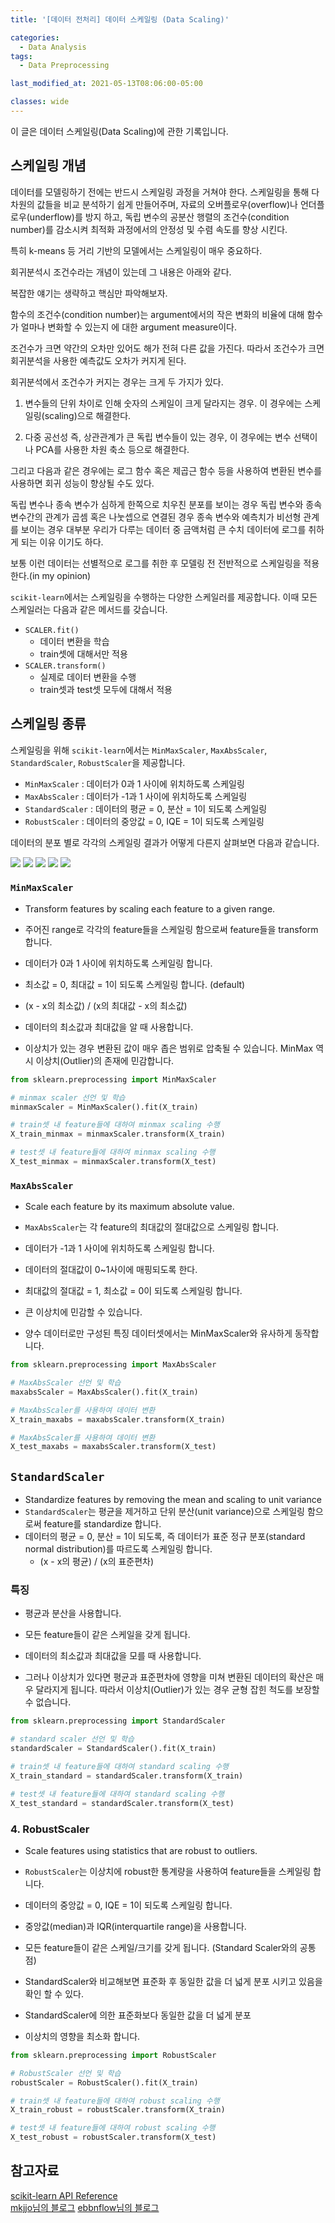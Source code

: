 ```yaml
---
title: '[데이터 전처리] 데이터 스케일링 (Data Scaling)'

categories:
  - Data Analysis
tags:
  - Data Preprocessing

last_modified_at: 2021-05-13T08:06:00-05:00

classes: wide
---
```


이 글은 데이터 스케일링(Data Scaling)에 관한 기록입니다.

## 스케일링 개념

데이터를 모델링하기 전에는 반드시 스케일링 과정을 거쳐야 한다. 스케일링을 통해 다차원의 값들을 비교 분석하기 쉽게 만들어주며, 자료의 오버플로우(overflow)나 언더플로우(underflow)를 방지 하고, 독립 변수의 공분산 행렬의 조건수(condition number)를 감소시켜 최적화 과정에서의 안정성 및 수렴 속도를 향상 시킨다.

특히 k-means 등 거리 기반의 모델에서는 스케일링이 매우 중요하다.

회귀분석시 조건수라는 개념이 있는데 그 내용은 아래와 같다.

복잡한 얘기는 생략하고 핵심만 파악해보자.

함수의 조건수(condition number)는 argument에서의 작은 변화의 비율에 대해 함수가 얼마나 변화할 수 있는지 에 대한 argument measure이다.

조건수가 크면 약간의 오차만 있어도 해가 전혀 다른 값을 가진다. 따라서 조건수가 크면 회귀분석을 사용한 예측값도 오차가 커지게 된다.

회귀분석에서 조건수가 커지는 경우는 크게 두 가지가 있다.

1) 변수들의 단위 차이로 인해 숫자의 스케일이 크게 달라지는 경우. 이 경우에는 스케일링(scaling)으로 해결한다.

2) 다중 공선성 즉, 상관관계가 큰 독립 변수들이 있는 경우, 이 경우에는 변수 선택이나 PCA를 사용한 차원 축소 등으로 해결한다.

그리고 다음과 같은 경우에는 로그 함수 혹은 제곱근 함수 등을 사용하여 변환된 변수를 사용하면 회귀 성능이 향상될 수도 있다.

독립 변수나 종속 변수가 심하게 한쪽으로 치우친 분포를 보이는 경우 독립 변수와 종속 변수간의 관계가 곱셈 혹은 나눗셉으로 연결된 경우 종속 변수와 예측치가 비선형 관계를 보이는 경우
대부분 우리가 다루는 데이터 중 금액처럼 큰 수치 데이터에 로그를 취하게 되는 이유 이기도 하다.

보통 이런 데이터는 선별적으로 로그를 취한 후 모델링 전 전반적으로 스케일링을 적용한다.(in my opinion)

`scikit-learn`에서는 스케일링을 수행하는 다양한 스케일러를 제공합니다. 이때 모든 스케일러는 다음과 같은 메서드를 갖습니다.

- `SCALER.fit()`
  - 데이터 변환을 학습
  - train셋에 대해서만 적용
- `SCALER.transform()`
  - 실제로 데이터 변환을 수행
  - train셋과 test셋 모두에 대해서 적용

## 스케일링 종류

스케일링을 위해 `scikit-learn`에서는 `MinMaxScaler`, `MaxAbsScaler`, `StandardScaler`, `RobustScaler`을 제공합니다.

- `MinMaxScaler` : 데이터가 0과 1 사이에 위치하도록 스케일링
- `MaxAbsScaler` : 데이터가 -1과 1 사이에 위치하도록 스케일링
- `StandardScaler` : 데이터의 평균 = 0, 분산 = 1이 되도록 스케일링
- `RobustScaler` : 데이터의 중앙값 = 0, IQE = 1이 되도록 스케일링

데이터의 분포 별로 각각의 스케일링 결과가 어떻게 다른지 살펴보면 다음과 같습니다.

![]({{site.url}}/assets/images/DA/DP/scaling-ex1.PNG)
![]({{site.url}}/assets/images/DA/DP/scaling-ex2.PNG)
![]({{site.url}}/assets/images/DA/DP/scaling-ex3.PNG)
![]({{site.url}}/assets/images/DA/DP/scaling-ex4.PNG)
![]({{site.url}}/assets/images/DA/DP/scaling-ex5.PNG)

### `MinMaxScaler`

- Transform features by scaling each feature to a given range.
- 주어진 range로 각각의 feature들을 스케일링 함으로써 feature들을 transform 합니다.

- 데이터가 0과 1 사이에 위치하도록 스케일링 합니다.
- 최소값 = 0, 최대값 = 1이 되도록 스케일링 합니다. (default)

- (x - x의 최소값) / (x의 최대값 - x의 최소값)
- 데이터의 최소값과 최대값을 알 때 사용합니다.

- 이상치가 있는 경우 변환된 값이 매우 좁은 범위로 압축될 수 있습니다. MinMax 역시 이상치(Outlier)의 존재에 민감합니다.

```python
from sklearn.preprocessing import MinMaxScaler

# minmax scaler 선언 및 학습
minmaxScaler = MinMaxScaler().fit(X_train)

# train셋 내 feature들에 대하여 minmax scaling 수행
X_train_minmax = minmaxScaler.transform(X_train) 

# test셋 내 feature들에 대하여 minmax scaling 수행
X_test_minmax = minmaxScaler.transform(X_test) 
```

### `MaxAbsScaler`

- Scale each feature by its maximum absolute value.
- `MaxAbsScaler`는 각 feature의 최대값의 절대값으로 스케일링 합니다.
- 데이터가 -1과 1 사이에 위치하도록 스케일링 합니다.
- 데이터의 절대값이 0~1사이에 매핑되도록 한다.
- 최대값의 절대값 = 1, 최소값 = 0이 되도록 스케일링 합니다.

- 큰 이상치에 민감할 수 있습니다.
- 양수 데이터로만 구성된 특징 데이터셋에서는 MinMaxScaler와 유사하게 동작합니다.


```python
from sklearn.preprocessing import MaxAbsScaler

# MaxAbsScaler 선언 및 학습
maxabsScaler = MaxAbsScaler().fit(X_train)

# MaxAbsScaler를 사용하여 데이터 변환
X_train_maxabs = maxabsScaler.transform(X_train)

# MaxAbsScaler를 사용하여 데이터 변환
X_test_maxabs = maxabsScaler.transform(X_test)
```

## `StandardScaler`

- Standardize features by removing the mean and scaling to unit variance
- `StandardScaler`는 평균을 제거하고 단위 분산(unit variance)으로 스케일링 함으로써 feature를 standardize 합니다.
- 데이터의 평균 = 0, 분산 = 1이 되도록, 즉 데이터가 표준 정규 분포(standard normal distribution)를 따르도록 스케일링 합니다.
  - (x - x의 평균) / (x의 표준편차)

### 특징

- 평균과 분산을 사용합니다.
- 모든 feature들이 같은 스케일을 갖게 됩니다.
- 데이터의 최소값과 최대값을 모를 때 사용합니다.

- 그러나 이상치가 있다면 평균과 표준편차에 영향을 미쳐 변환된 데이터의 확산은 매우 달라지게 됩니다. 따라서 이상치(Outlier)가 있는 경우 균형 잡힌 척도를 보장할 수 없습니다.


```python
from sklearn.preprocessing import StandardScaler

# standard scaler 선언 및 학습
standardScaler = StandardScaler().fit(X_train)

# train셋 내 feature들에 대하여 standard scaling 수행
X_train_standard = standardScaler.transform(X_train)

# test셋 내 feature들에 대하여 standard scaling 수행
X_test_standard = standardScaler.transform(X_test)
```

### 4. RobustScaler

- Scale features using statistics that are robust to outliers.
- `RobustScaler`는 이상치에 robust한 통계량을 사용하여 feature들을 스케일링 합니다.
- 데이터의 중앙값 = 0, IQE = 1이 되도록 스케일링 합니다.

- 중앙값(median)과 IQR(interquartile range)을 사용합니다.
- 모든 feature들이 같은 스케일/크기를 갖게 됩니다. (Standard Scaler와의 공통점)
- StandardScaler와 비교해보면 표준화 후 동일한 값을 더 넓게 분포 시키고 있음을 확인 할 수 있다.
- StandardScaler에 의한 표준화보다 동일한 값을 더 넓게 분포
 
- 이상치의 영향을 최소화 합니다.

```python
from sklearn.preprocessing import RobustScaler

# RobustScaler 선언 및 학습
robustScaler = RobustScaler().fit(X_train)

# train셋 내 feature들에 대하여 robust scaling 수행
X_train_robust = robustScaler.transform(X_train)

# test셋 내 feature들에 대하여 robust scaling 수행
X_test_robust = robustScaler.transform(X_test)
```

## 참고자료

[scikit-learn API Reference](https://scikit-learn.org/stable/modules/classes.html#module-sklearn.preprocessing)  
[mkjjo님의 블로그](https://mkjjo.github.io/python/2019/01/10/scaler.html)
[ebbnflow님의 블로그](https://ebbnflow.tistory.com/137)